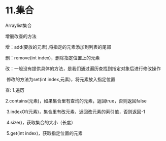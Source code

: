 # 11.集合

Arraylist集合



增删改查的方法

增：add(要放的元素),将指定的元素添加到列表的尾部

删：remove(int index)，删除指定位置上的元素

改：一般没有提供具体的方法，是我们通过遍历查找到指定对象后进行修改操作

​		修改的方法为set(int index,元素)，将元素放入指定位置

查:   1.遍历

​		2.contains(元素)，如果集合里有查询的元素，返回true，否则返回false

​	    3.indexOf(元素)，集合里有改元素，返回改元素的索引值，否则返回-1

​		4.size()，获取集合的大小（长度）

​		5.get(int index)，获取指定位置的元素

